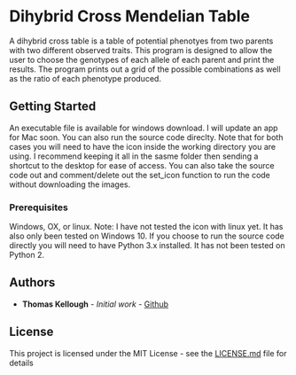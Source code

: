 # Dihybrid Cross Mendelian Table

A dihybrid cross table is a table of potential phenotyes from two parents with two different observed traits. This program is designed to allow the user to choose the genotypes of each allele of each parent and print the results. The program prints out a grid of the possible combinations as well as the ratio of each phenotype produced. 

## Getting Started

An executable file is available for windows download. I will update an app for Mac soon. You can also run the source code direclty. Note that for both cases you will need to have the icon inside the working directory you are using. I recommend keeping it all in the sasme folder then sending a shortcut to the desktop for ease of access. You can also take the source code out and comment/delete out the set_icon function to run the code without downloading the images.  

### Prerequisites

Windows, OX, or linux. Note: I have not tested the icon with linux yet. It has also only been tested on Windows 10. If you choose to run the source code directly you will need to have Python 3.x installed. It has not been tested on Python 2.


## Authors

* **Thomas Kellough** - *Initial work* - [Github](https://github.com/thomaskellough)

## License

This project is licensed under the MIT License - see the [LICENSE.md](LICENSE.md) file for details
